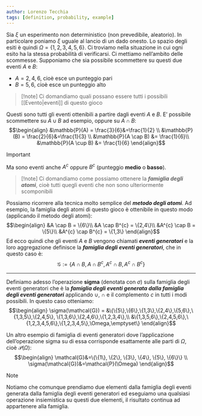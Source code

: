 ```yaml
---
author: Lorenzo Tecchia
tags: [definition, probability, example]
---
```

Sia $\xi$ un esperimento non deterministico (non prevedibile, aleatorio). In particolare poniamo $\xi$ uguale al lancio di un dado onesto. Lo spazio degli esiti è quindi $\Omega = \{1, 2, 3, 4, 5, 6\}$. 
Ci troviamo nella situazione in cui ogni esito ha la stessa probabilità di verificarsi. Ci mettiamo nell’ambito delle scommesse.
Supponiamo che sia possibile scommettere su questi due eventi $A$ e $B$:
- $A = {2, 4, 6}$, cioè esce un punteggio pari
- $B = {5, 6}$, cioè esce un punteggio alto
>[!note] Ci domandiamo quali possano essere tutti i possibili [[Evento|eventi]] di questo gioco

Questi sono tutti gli eventi ottenibili a partire dagli eventi $A$ e $B$. E’ possibile scommettere su $A \cup B$ ad esempio, oppure su $A \cap B$:$$\begin{align}
&\mathbb{P}(A) = \frac{3}{6}&=\frac{1}{2} \\
&\mathbb{P}(B) = \frac{2}{6}&=\frac{1}{3} \\
&\mathbb{P}(A \cap B) &= \frac{1}{6}\\
&\mathbb{P}(A \cup B) &= \frac{1}{6}
\end{align}$$
>[!important] 
> Ma sono eventi anche $A^c$ oppure $B^c$ (punteggio **medio** o **basso**).

>[!note] Ci domandiamo come possiamo ottenere la ***famiglia degli atomi***, cioè tutti quegli eventi che non sono ulteriormente scomponibili

Possiamo ricorrere alla tecnica molto semplice del ***metodo degli atomi***. Ad esempio, la famiglia degli atomi di questo gioco è ottenibile in questo modo (applicando il metodo degli atomi):$$\begin{align}
&A \cap B = \{6\}\\
&A \cap B^{c} = \{2,4\}\\
&A^{c} \cap B = \{5\}\\
&A^{c} \cap B^{c} = \{1,3\}
\end{align}$$
Ed ecco quindi che gli eventi $A$ e $B$ vengono chiamati ***eventi generatori*** e la loro aggregazione definisce la ***famiglia degli eventi generatori***, che in questo caso è:$$\mathcal{G}:= \{A \cap B,A \cap B^{c}, A^{c} \cap B,A^{c} \cap B^{c} \}$$

---
Definiamo adesso l’operazione **sigma** (denotata con $\sigma$) sulla famiglia degli eventi generatori che è la ***famiglia degli eventi generata dalla famiglia degli eventi generatori*** applicando $\cup$, $\cap$ e il complemento $c$ in tutti i modi possibili. In questo caso otteniamo:$$\begin{align}
\sigma(\mathcal{G}) = &\{\{5\},\{6\},\{1,3\},\{2,4\},\{5,6\},\{1,3,5\},\{2,4,5\}, \{1,3,6\},\{2,4,6\},\{1,2,3,4\},\\ &\{1,3,5,6\},\{2,4,5,6\},\{1,2,3,4,5,6\},\{1,2,3,4,5\},\Omega,\emptyset\}
\end{align}$$

Un altro esempio di famiglia di eventi generatori dove l’applicazione dell’operazione sigma su di essa corrisponde esattamente alle parti di $\Omega$, cioè $\mathcal{P}(\Omega)$:$$\begin{align}
\mathcal{G}&=\{\{1\}, \{2\}, \{3\}, \{4\}, \{5\}, \{6\}\} \\
\sigma(\mathcal{G})&=\mathcal{P}(\Omega)
\end{align}$$
>[!note] 
> Notiamo che comunque prendiamo due elementi dalla famiglia degli eventi generata dalla famiglia degli eventi generatori ed eseguiamo una qualsiasi operazione insiemistica su questi due elementi, il risultato continua ad appartenere alla famiglia.